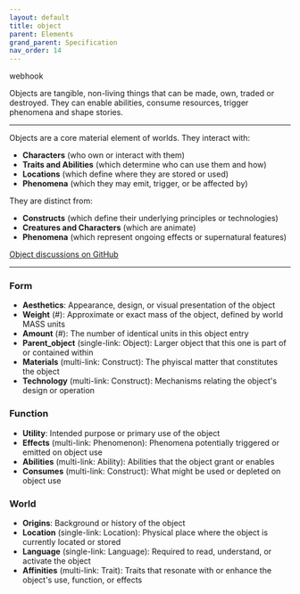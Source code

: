```yaml
---
layout: default
title: object
parent: Elements
grand_parent: Specification
nav_order: 14
---
```

 
<span class="material-symbols-outlined">webhook</span>

Objects are tangible, non-living things that can be made, own, traded or destroyed. They can enable abilities, consume resources, trigger phenomena and shape stories.

---

Objects are a core material element of worlds. They interact with:

- **Characters** (who own or interact with them)
- **Traits and Abilities** (which determine who can use them and how)
- **Locations** (which define where they are stored or used)
- **Phenomena** (which they may emit, trigger, or be affected by)

They are distinct from:

- **Constructs** (which define their underlying principles or technologies)
- **Creatures and Characters** (which are animate)
- **Phenomena** (which represent ongoing effects or supernatural features)

[Object discussions on GitHub](https://github.com/OnlyWorlds/OnlyWorlds/discussions/categories/object)

---
### Form
- **Aesthetics**: Appearance, design, or visual presentation of the object
- **Weight** (#): Approximate or exact mass of the object, defined by world MASS units
- **Amount** (#): The number of identical units in this object entry
- **Parent_object** (single-link: Object): Larger object that this one is part of or contained within
- **Materials** (multi-link: Construct): The phyiscal matter that constitutes the object
- **Technology** (multi-link: Construct): Mechanisms relating the object's design or operation

### Function
- **Utility**: Intended purpose or primary use of the object
- **Effects** (multi-link: Phenomenon): Phenomena potentially triggered or emitted on object use
- **Abilities** (multi-link: Ability): Abilities that the object grant or enables
- **Consumes** (multi-link: Construct): What might be used or depleted on object use

### World
- **Origins**: Background or history of the object
- **Location** (single-link: Location): Physical place where the object is currently located or stored
- **Language** (single-link: Language): Required to read, understand, or activate the object
- **Affinities** (multi-link: Trait): Traits that resonate with or enhance the object's use, function, or effects

